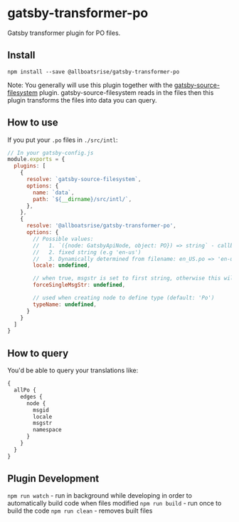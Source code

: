 # gatsby-transformer-po

Gatsby transformer plugin for PO files.

## Install

`npm install --save @allboatsrise/gatsby-transformer-po`

Note: You generally will use this plugin together with the [gatsby-source-filesystem](https://www.npmjs.com/package/gatsby-source-filesystem) plugin. gatsby-source-filesystem reads in the files then this plugin transforms the files into data you can query.

## How to use

If you put your `.po` files in `./src/intl`:


```javascript
// In your gatsby-config.js
module.exports = {
  plugins: [
    {
      resolve: `gatsby-source-filesystem`,
      options: {
        name: `data`,
        path: `${__dirname}/src/intl/`,
      },
    },
    {
      resolve: '@allboatsrise/gatsby-transformer-po',
      options: {
        // Possible values:
        //   1. `({node: GatsbyApiNode, object: PO}) => string` - callback called for each file expecting locale string to be returned
        //   2. fixed string (e.g 'en-us') 
        //   3. Dynamically determined from filename: en_US.po => 'en-us' (default)
        locale: undefined,

        // when true, msgstr is set to first string, otherwise this will be an array of strings
        forceSingleMsgStr: undefined,

        // used when creating node to define type (default: 'Po')
        typeName: undefined,
      }
    }
  ]
}
```

## How to query

You'd be able to query your translations like:

```graphql
{
  allPo {
    edges {
      node {
        msgid
        locale
        msgstr
        namespace
      }
    }
  }
}
```

## Plugin Development
`npm run watch` - run in background while developing in order to automatically build code when files modified
`npm run build` - run once to build the code
`npm run clean` - removes built files